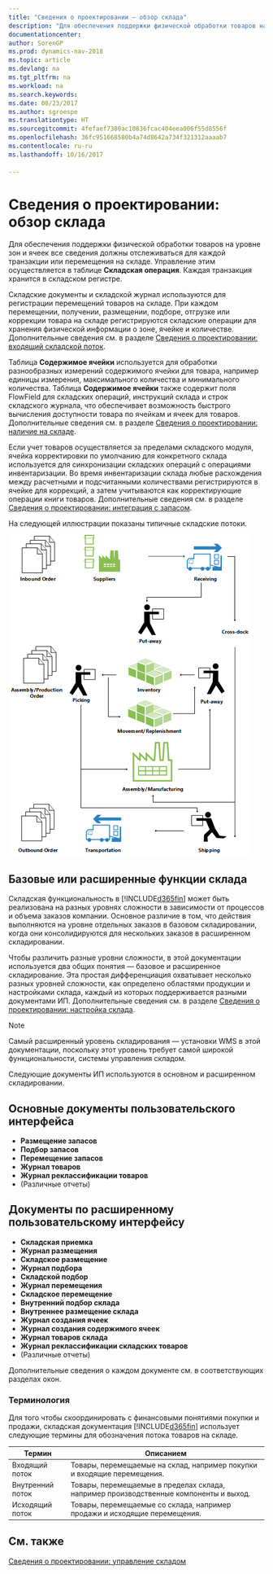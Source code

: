 ```yaml
---
title: "Сведения о проектировании — обзор склада"
description: "Для обеспечения поддержки физической обработки товаров на уровне зон и ячеек все сведения должны отслеживаться для каждой транзакции или перемещения на складе. Управление этим осуществляется в таблице **Складская операция**. Каждая транзакция хранится в складском регистре."
documentationcenter: 
author: SorenGP
ms.prod: dynamics-nav-2018
ms.topic: article
ms.devlang: na
ms.tgt_pltfrm: na
ms.workload: na
ms.search.keywords: 
ms.date: 08/23/2017
ms.author: sgroespe
ms.translationtype: HT
ms.sourcegitcommit: 4fefaef7380ac10836fcac404eea006f55d8556f
ms.openlocfilehash: 36fc951668580b4a74d8642a734f321312aaaab7
ms.contentlocale: ru-ru
ms.lasthandoff: 10/16/2017

---
```

# <a name="design-details-warehouse-overview"></a>Сведения о проектировании: обзор склада
Для обеспечения поддержки физической обработки товаров на уровне зон и ячеек все сведения должны отслеживаться для каждой транзакции или перемещения на складе. Управление этим осуществляется в таблице **Складская операция**. Каждая транзакция хранится в складском регистре.  

Складские документы и складской журнал используются для регистрации перемещений товаров на складе. При каждом перемещении, получении, размещении, подборе, отгрузке или коррекции товара на складе регистрируются складские операции для хранения физической информации о зоне, ячейке и количестве. Дополнительные сведения см. в разделе [Сведения о проектировании: входящий складской поток](design-details-outbound-warehouse-flow.md).  

Таблица **Содержимое ячейки** используется для обработки разнообразных измерений содержимого ячейки для товара, например единицы измерения, максимального количества и минимального количества. Таблица **Содержимое ячейки** также содержит поля FlowField для складских операций, инструкций склада и строк складского журнала, что обеспечивает возможность быстрого вычисления доступности товара по ячейкам и ячеек для товаров. Дополнительные сведения см. в разделе [Сведения о проектировании: наличие на складе](design-details-availability-in-the-warehouse.md).  

Если учет товаров осуществляется за пределами складского модуля, ячейка корректировки по умолчанию для конкретного склада используется для синхронизации складских операций с операциями инвентаризации. Во время инвентаризации склада любые расхождения между расчетными и подсчитанными количествами регистрируются в ячейке для коррекций, а затем учитываются как корректирующие операции книги товаров. Дополнительные сведения см. в разделе [Сведения о проектировании: интеграция с запасом](design-details-integration-with-inventory.md).  

На следующей иллюстрации показаны типичные складские потоки.  

![Обзор складских процессов](media/design_details_warehouse_management_overview.png "design_details_warehouse_management_overview")  

## <a name="basic-or-advanced-warehousing"></a>Базовые или расширенные функции склада  
Складская функциональность в [!INCLUDE[d365fin](includes/d365fin_md.md)] может быть реализована на разных уровнях сложности в зависимости от процессов и объема заказов компании. Основное различие в том, что действия выполняются на уровне отдельных заказов в базовом складировании, когда они консолидируются для нескольких заказов в расширенном складировании.  

 Чтобы различить разные уровни сложности, в этой документации используется два общих понятия — базовое и расширенное складирование. Эта простая дифференциация охватывает несколько разных уровней сложности, как определено областями продукции и настройками склада, каждый из которых поддерживается разными документами ИП. Дополнительные сведения см. в разделе [Сведения о проектировании: настройка склада](design-details-warehouse-setup.md).  

> [!NOTE]  
>  Самый расширенный уровень складирования — установки WMS в этой документации, поскольку этот уровень требует самой широкой функциональности, системы управления складом.  

 Следующие документы ИП используются в основном и расширенном складировании.  

## <a name="basic-ui-documents"></a>Основные документы пользовательского интерфейса  

-   **Размещение запасов**  
-   **Подбор запасов**  
-   **Перемещение запасов**  
-   **Журнал товаров**  
-   **Журнал реклассификации товаров**  
-   (Различные отчеты)  

## <a name="advanced-ui-documents"></a>Документы по расширенному пользовательскому интерфейсу  

-   **Складская приемка**  
-   **Журнал размещения**  
-   **Складское размещение**  
-   **Журнал подбора**  
-   **Складской подбор**  
-   **Журнал перемещения**  
-   **Складское перемещение**  
-   **Внутренний подбор склада**  
-   **Внутреннее размещение склада**  
-   **Журнал создания ячеек**  
-   **Журнал создания содержимого ячеек**  
-   **Журнал товаров склада**  
-   **Журнал реклассификации складских товаров**  
-   (Различные отчеты)  

Дополнительные сведения о каждом документе см. в соответствующих разделах окон.  

### <a name="terminology"></a>Терминология  
Для того чтобы скоординировать с финансовыми понятиями покупки и продажи, складская документация [!INCLUDE[d365fin](includes/d365fin_md.md)] использует следующие термины для обозначения потока товаров на складе.  

|Термин|Описанием|  
|----------|---------------------------------------|  
|Входящий поток|Товары, перемещаемые на склад, например покупки и входящие перемещения.|  
|Внутренний поток|Товары, перемещаемые в пределах склада, например производственные компоненты и выход.|  
|Исходящий поток|Товары, перемещаемые со склада, например продажи и исходящие перемещения.|  

## <a name="see-also"></a>См. также  
 [Сведения о проектировании: управление складом](design-details-warehouse-management.md)

